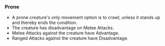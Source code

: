 ### Prone

* A prone creature's only movement option is to crawl, unless it stands up and thereby ends the condition.
* The creature has disadvantage on Melee Attacks.
* Melee Attacks against the creature have Advantage.
* Ranged Attacks against the creature have Disadvantage.